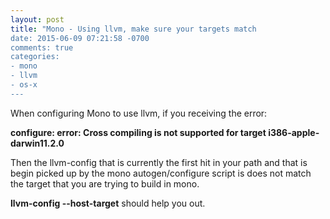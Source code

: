 ```yaml
---
layout: post
title: "Mono - Using llvm, make sure your targets match
date: 2015-06-09 07:21:58 -0700
comments: true
categories: 
- mono
- llvm
- os-x
---
```


When configuring Mono to use llvm, if you receiving the error:

**configure: error: Cross compiling is not supported for target i386-apple-darwin11.2.0**

Then the llvm-config that is currently the first hit in your path and that is begin picked up by the mono autogen/configure script is does not match the target that you are trying to build in mono.

**llvm-config --host-target** should help you out.

